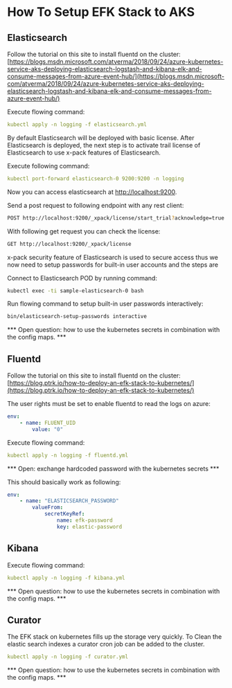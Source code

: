 # How To Setup EFK Stack to AKS

## Elasticsearch

Follow the tutorial on this site to install fluentd on the cluster:[https://blogs.msdn.microsoft.com/atverma/2018/09/24/azure-kubernetes-service-aks-deploying-elasticsearch-logstash-and-kibana-elk-and-consume-messages-from-azure-event-hub/](https://blogs.msdn.microsoft-com/atverma/2018/09/24/azure-kubernetes-service-aks-deploying-elasticsearch-logstash-and-kibana-elk-and-consume-messages-from-azure-event-hub/)

Execute flowing command:

```yaml
kubectl apply -n logging -f elasticsearch.yml
```

By default Elasticsearch will be deployed with basic license. After Elasticsearch is deployed, the next step is to activate trail license of Elasticsearch to use x-pack features of Elasticsearch.

Execute following command:

```yml
kubectl port-forward elasticsearch-0 9200:9200 -n logging
```

Now you can access elasticsearch at [http://localhost:9200](http://localhost:9200).

Send a post request to following endpoint with any rest client:

``` bash
POST http://localhost:9200/_xpack/license/start_trial?acknowledge=true
```

With following get request you can check the license:

```bash
GET http://localhost:9200/_xpack/license
```

x-pack security feature of Elasticsearch is used to secure access thus we now need to setup passwords for built-in user accounts and the steps are

Connect to Elasticsearch POD by running command:

```bash
kubectl exec -ti sample-elasticsearch-0 bash
```

Run flowing command to setup built-in user passwords interactively:

```bash
bin/elasticsearch-setup-passwords interactive
```

*** Open question: how to use the kubernetes secrets in combination with the config maps. ***

## Fluentd

Follow the tutorial on this site to install fluentd on the cluster:
[https://blog.ptrk.io/how-to-deploy-an-efk-stack-to-kubernetes/](https://blog.ptrk.io/how-to-deploy-an-efk-stack-to-kubernetes/)

The user rights must be set to enable fluentd to read the logs on azure:

```yaml
env:
    - name: FLUENT_UID
        value: "0"
```

Execute flowing command:

```yaml
kubectl apply -n logging -f fluentd.yml
```

*** Open: exchange hardcoded password with the kubernetes secrets ***

This should basically work as following:

```yaml
env:
    - name: "ELASTICSEARCH_PASSWORD"
        valueFrom:
            secretKeyRef:
                name: efk-password
                key: elastic-password
```

## Kibana

Execute flowing command:

```yaml
kubectl apply -n logging -f kibana.yml
```

*** Open question: how to use the kubernetes secrets in combination with the config maps. ***

## Curator

The EFK stack on kubernetes fills up the storage very quickly. To Clean the elastic search indexes a curator cron job can be added to the cluster.

```yaml
kubectl apply -n logging -f curator.yml
```

*** Open question: how to use the kubernetes secrets in combination with the config maps. ***
